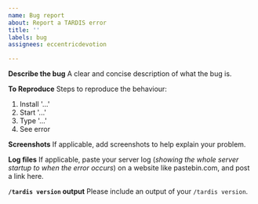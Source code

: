 ```yaml
---
name: Bug report
about: Report a TARDIS error
title: ''
labels: bug
assignees: eccentricdevotion

---
```


**Describe the bug**
A clear and concise description of what the bug is.

**To Reproduce**
Steps to reproduce the behaviour:
1. Install '...'
2. Start '...'
3. Type '...'
4. See error

**Screenshots**
If applicable, add screenshots to help explain your problem.

**Log files**
If applicable, paste your server log (_showing the whole server startup to when the error occurs_) on a website like pastebin.com, and post a link here.

**`/tardis version` output**
Please include an output of your `/tardis version`.
